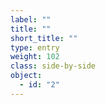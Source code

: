 ```yaml
---
label: ""
title: ""
short_title: ""
type: entry
weight: 102
class: side-by-side
object:
  - id: "2"
---
```

